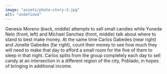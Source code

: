 ```yaml
---
image: "assets/photo-story-3.jpg"
alt: "undefined"
---
```

Genesis Moreno (back, middle) attempts to sell small candies while Yuneda Nelo (front, left) and Michael Sanchez (front, middle) talk about where to stand to best make money. At the same time Carlos Gabedes (near right) and Jonelle Gabedes (far right), count their money to see how much they will need to make that day to afford a small room for the five of them to sleep in that night. Carlos splits from the group completely each day to sell candy at an intersection in a different region of the city, Poblado, in hopes of bringing in additional income.